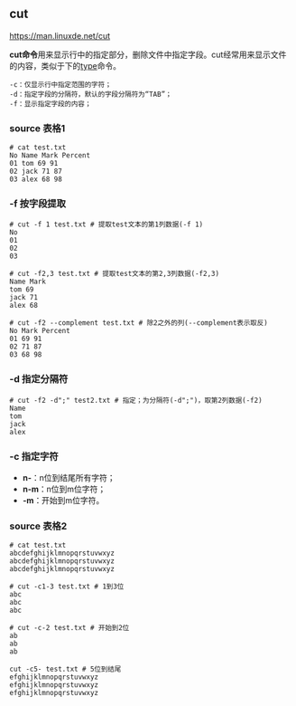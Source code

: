## cut

https://man.linuxde.net/cut

 **cut命令**用来显示行中的指定部分，删除文件中指定字段。cut经常用来显示文件的内容，类似于下的[type](http://man.linuxde.net/type)命令。 

```
-c：仅显示行中指定范围的字符；
-d：指定字段的分隔符，默认的字段分隔符为“TAB”；
-f：显示指定字段的内容；
```

### source 表格1

```
# cat test.txt 
No Name Mark Percent
01 tom 69 91
02 jack 71 87
03 alex 68 98
```

### -f	按字段提取

```
# cut -f 1 test.txt # 提取test文本的第1列数据(-f 1)
No
01
02
03
```

```
# cut -f2,3 test.txt # 提取test文本的第2,3列数据(-f2,3)
Name Mark
tom 69
jack 71
alex 68
```

```
# cut -f2 --complement test.txt # 除2之外的列(--complement表示取反)
No Mark Percent
01 69 91
02 71 87
03 68 98
```

### -d	指定分隔符

```
# cut -f2 -d";" test2.txt # 指定；为分隔符(-d";")，取第2列数据(-f2)
Name
tom
jack
alex
```

### -c	指定字符

- **n-**：n位到结尾所有字符；
- **n-m**：n位到m位字符；
- **-m**：开始到m位字符。

### source 表格2

```
# cat test.txt 
abcdefghijklmnopqrstuvwxyz
abcdefghijklmnopqrstuvwxyz
abcdefghijklmnopqrstuvwxyz
```

```
# cut -c1-3 test.txt # 1到3位
abc
abc
abc
```

```
# cut -c-2 test.txt # 开始到2位
ab
ab
ab
```

```
cut -c5- test.txt # 5位到结尾
efghijklmnopqrstuvwxyz
efghijklmnopqrstuvwxyz
efghijklmnopqrstuvwxyz
```

